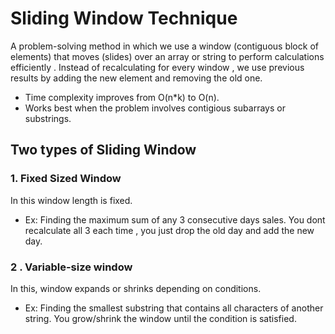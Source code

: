 # Sliding Window Technique

A problem-solving method in which we use a window (contiguous block of elements) that moves (slides) over an array or string to perform calculations efficiently . 
Instead of recalculating for every window , we use previous results by adding the new element and removing the old one. 

- Time complexity improves from O(n*k) to O(n).
- Works best when the problem involves contigious subarrays or substrings.

## Two types of Sliding Window 

### 1. Fixed Sized Window
In this window length is fixed. 
- Ex: Finding the maximum sum of any 3 consecutive days sales. You dont recalculate all 3 each time , you just drop the old day and add the new day.

### 2 . Variable-size window 
In this, window expands or shrinks depending on conditions.
- Ex: Finding the smallest substring that contains all characters of another string. You grow/shrink the window until the condition is satisfied.
